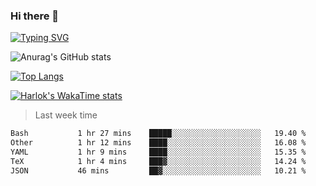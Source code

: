 ### Hi there 👋

<!--
**wray-le/wray-lee* is a ✨ _special_ ✨ repository because its `README.md` (this file) appears on your GitHub profile.

Here are some ideas to get you started:

- 🔭 I’m currently working on ...
- 🌱 I’m currently learning ...
- 👯 I’m looking to collaborate on ...
- 🤔 I’m looking for help with ...
- 💬 Ask me about ...
- 📫 How to reach me: ...
- 😄 Pronouns: ...
- ⚡ Fun fact: ...
-->
[![Typing SVG](https://readme-typing-svg.herokuapp.com?color=91BEF0&vCenter=true&lines=This+is+Wray's+profile;A+noob+developer)](https://git.io/typing-svg)


![Anurag's GitHub stats](https://github-readme-stats.vercel.app/api?username=wray-lee&show_icons=true&theme=tokyonight)


[![Top Langs](https://github-readme-stats.vercel.app/api/top-langs/?username=wray-lee&exclude_repo=wray-lee.github.io,wray-lee&layout=donut)](https://github.com/anuraghazra/github-readme-stats)


[![Harlok's WakaTime stats](https://github-readme-stats.vercel.app/api/wakatime?username=wray)](https://github.com/anuraghazra/github-readme-stats)

> Last week time

<!--START_SECTION:waka-->

```txt
Bash           1 hr 27 mins    █████░░░░░░░░░░░░░░░░░░░░   19.40 %
Other          1 hr 12 mins    ████░░░░░░░░░░░░░░░░░░░░░   16.08 %
YAML           1 hr 9 mins     ████░░░░░░░░░░░░░░░░░░░░░   15.35 %
TeX            1 hr 4 mins     ███▓░░░░░░░░░░░░░░░░░░░░░   14.24 %
JSON           46 mins         ██▓░░░░░░░░░░░░░░░░░░░░░░   10.21 %
```

<!--END_SECTION:waka-->
